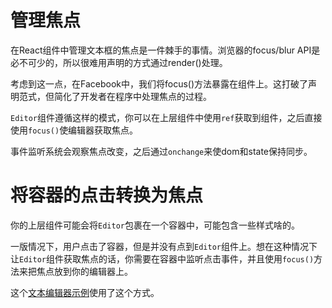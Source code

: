 # 管理焦点

在React组件中管理文本框的焦点是一件棘手的事情。浏览器的focus/blur API是必不可少的，所以很难用声明的方式通过render()处理。

考虑到这一点，在Facebook中，我们将focus()方法暴露在组件上。这打破了声明范式，但简化了开发者在程序中处理焦点的过程。

`Editor`组件遵循这样的模式，你可以在上层组件中使用`ref`获取到组件，之后直接使用`focus()`使编辑器获取焦点。

事件监听系统会观察焦点改变，之后通过`onchange`来使dom和state保持同步。

# 将容器的点击转换为焦点

你的上层组件可能会将`Editor`包裹在一个容器中，可能包含一些样式啥的。

一版情况下，用户点击了容器，但是并没有点到`Editor`组件上。想在这种情况下让`Editor`组件获取焦点的话，你需要在容器中监听点击事件，并且使用`focus()`方法来把焦点放到你的编辑器上。

这个[文本编辑器示例](https://github.com/facebook/draft-js/tree/master/examples/draft-0-10-0/plaintext)使用了这个方式。